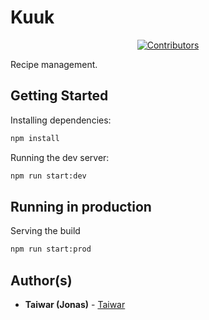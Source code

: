 # Kuuk
<p align="center">
    <a href="https://github.com/Taiwar/OpenComputers-Scripts/contributors">
        <img src="https://img.shields.io/github/contributors/Taiwar/OpenComputers-Scripts" alt="Contributors"/>
    </a>
</p>
Recipe management.

## Getting Started

Installing dependencies:

```bash
npm install
```

Running the dev server:

```bash
npm run start:dev
```

## Running in production

Serving the build
```bash
npm run start:prod
```

## Author(s)

* **Taiwar (Jonas)** - [Taiwar](https://github.com/Taiwar)
